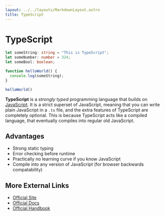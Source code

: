 ```yaml
---
layout: ../../layouts/MarkdownLayout.astro
title: TypeScript
---
```


# TypeScript
```typescript
let someString: string = "This is TypeScript";
let someNumber: number = 324;
let someBool: boolean;

function helloWorld() {
  console.log(someString);
}

helloWorld()
```
**TypeScript** is a *strongly typed* programming language that builds 
on [JavaScript](/on/javascript). It is a strict superset of JavaScript, 
meaning that you can write plain JavaScript in a `.ts` file, and the extra 
features of TypeScript are completely optional. This is because TypeScript acts 
like a compiled language, that eventually compiles into regular old JavaScript.

## Advantages
- Strong static typing
- Error checking before runtime
- Practically no learning curve if you know JavaScript
- Compile into any version of JavaScript (for browser backwards compatability)

## More External Links
- [Official Site](https://www.typescriptlang.org/)
- [Official Docs](https://www.typescriptlang.org/docs/)
- [Official Handbook](https://www.typescriptlang.org/docs/handbook/intro.html)
